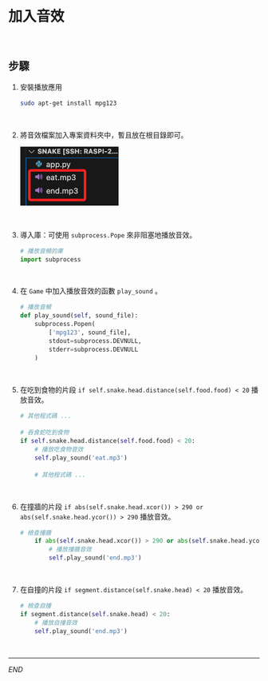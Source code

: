 # 加入音效

<br>

## 步驟

1. 安裝播放應用

    ```bash
    sudo apt-get install mpg123
    ```

<br>

2. 將音效檔案加入專案資料夾中，暫且放在根目錄即可。

    ![](images/img_02.png)

<br>

3. 導入庫：可使用 `subprocess.Pope` 來非阻塞地播放音效。

    ```python
    # 播放音頻的庫
    import subprocess
    ```

<br>

4. 在 `Game` 中加入播放音效的函數 `play_sound` 。

    ```python
    # 播放音頻
    def play_sound(self, sound_file):
        subprocess.Popen(
            ['mpg123', sound_file], 
            stdout=subprocess.DEVNULL, 
            stderr=subprocess.DEVNULL
        )
    ```

<br>

5. 在吃到食物的片段 `if self.snake.head.distance(self.food.food) < 20` 播放音效。

    ```python
    # 其他程式碼 ...

    # 吞食蛇吃到食物
    if self.snake.head.distance(self.food.food) < 20:
        # 播放吃食物音效
        self.play_sound('eat.mp3')  
        
        # 其他程式碼 ...
    ```

<br>

6. 在撞牆的片段 `if abs(self.snake.head.xcor()) > 290 or abs(self.snake.head.ycor()) > 290` 播放音效。

    ```python
    # 檢查撞牆
        if abs(self.snake.head.xcor()) > 290 or abs(self.snake.head.ycor()) > 290:
            # 播放撞牆音效
            self.play_sound('end.mp3')  
    ```

<br>

7. 在自撞的片段 `if segment.distance(self.snake.head) < 20` 播放音效。

    ```python
    # 檢查自撞
    if segment.distance(self.snake.head) < 20:
        # 播放自撞音效
        self.play_sound('end.mp3')  
    ```

<br>

---

_END_
